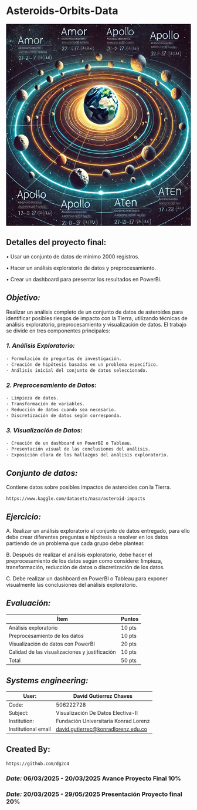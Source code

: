 # Asteroids-Orbits-Data
<p align="center">
  <img width="800" height="550" src="https://github.com/dg2c4/Asteroids-Orbits-Data/blob/main/Assets/Asteroids-Orbits-Dataset.webp" alt="Penguin-Species-Clasification-Illustration">
</p>

## Detalles del proyecto final:
• Usar un conjunto de datos de mínimo 2000 registros.

• Hacer un análisis exploratorio de datos y preprocesamiento.

• Crear un dashboard para presentar los resultados en PowerBi.

## *Objetivo:* 
Realizar un análisis completo de un conjunto de datos de asteroides para identificar posibles riesgos de impacto con la Tierra, utilizando técnicas de análisis exploratorio, preprocesamiento y visualización de datos.
El trabajo se divide en tres componentes principales:

### *1. Análisis Exploratorio:*
    - Formulación de preguntas de investigación.
    - Creación de hipótesis basadas en un problema específico.
    - Análisis inicial del conjunto de datos seleccionado.

### *2. Preprocesamiento de Datos:*
    - Limpieza de datos.
    - Transformación de variables.
    - Reducción de datos cuando sea necesario.
    - Discretización de datos según corresponda.

### *3. Visualización de Datos:*
    - Creación de un dashboard en PowerBI o Tableau.
    - Presentación visual de las conclusiones del análisis.
    - Exposición clara de los hallazgos del análisis exploratorio.


## *Conjunto de datos:* 
Contiene datos sobre posibles impactos de asteroides con la Tierra.

    https://www.kaggle.com/datasets/nasa/asteroid-impacts
    
## *Ejercicio:*
  A. Realizar un análisis exploratorio al conjunto de datos entregado, para ello debe crear diferentes preguntas e hipótesis a resolver en los datos partiendo de un problema que cada grupo debe plantear.
  
  B. Después de realizar el análisis exploratorio, debe hacer el preprocesamiento de los datos según como considere: limpieza, transformación, reducción de datos o discretización de los datos.
  
  C. Debe realizar un dashboard en PowerBI o Tableau para exponer visualmente las conclusiones del análisis exploratorio.
    

## *Evaluación:*
| Ítem | Puntos |
|------|--------|
| Análisis exploratorio | 10 pts |
| Preprocesamiento de los datos | 10 pts |
| Visualización de datos con PowerBI | 20 pts |
| Calidad de las visualizaciones y justificación | 10 pts |
|Total | 50 pts |

## *Systems engineering:*
| User: | David Gutierrez Chaves |
|------|--------|
| Code: | 506222728 |
| Subject: | Visualización De Datos Electiva-II |
| Institution: | Fundación Universitaria Konrad Lorenz |
| Institutional email | david.gutierrec@konradlorenz.edu.co |
  

## Created By:
    https://github.com/dg2c4

### *Date:* 06/03/2025 - 20/03/2025 Avance Proyecto Final 10%

### *Date:* 20/03/2025 - 29/05/2025 Presentación Proyecto final 20%
